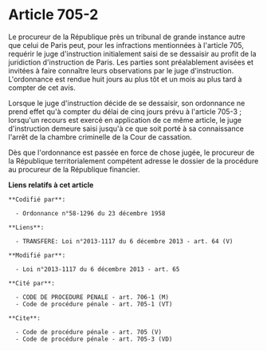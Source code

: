 # Article 705-2

Le procureur de la République près un tribunal de grande instance autre que celui de Paris peut, pour les infractions
mentionnées à l'article 705, requérir le juge d'instruction initialement saisi de se dessaisir au profit de la juridiction
d'instruction de Paris. Les parties sont préalablement avisées et invitées à faire connaître leurs observations par le juge
d'instruction. L'ordonnance est rendue huit jours au plus tôt et un mois au plus tard à compter de cet avis. 

Lorsque le juge d'instruction décide de se dessaisir, son ordonnance ne prend effet qu'à compter du délai de cinq jours prévu
à l'article 705-3 ; lorsqu'un recours est exercé en application de ce même article, le juge d'instruction demeure saisi
jusqu'à ce que soit porté à sa connaissance l'arrêt de la chambre criminelle de la Cour de cassation. 

Dès que l'ordonnance est passée en force de chose jugée, le procureur de la République territorialement compétent adresse le
dossier de la procédure au procureur de la République financier.

**Liens relatifs à cet article**

	**Codifié par**:

	  - Ordonnance n°58-1296 du 23 décembre 1958

	**Liens**:

	  - TRANSFERE: Loi n°2013-1117 du 6 décembre 2013 - art. 64 (V)

	**Modifié par**:

	  - Loi n°2013-1117 du 6 décembre 2013 - art. 65

	**Cité par**:

	  - CODE DE PROCEDURE PENALE - art. 706-1 (M)
	  - Code de procédure pénale - art. 705-1 (VT)

	**Cite**:

	  - Code de procédure pénale - art. 705 (V)
	  - Code de procédure pénale - art. 705-3 (VD)
